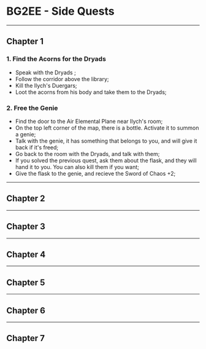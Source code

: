 ﻿# BG2EE - Side Quests
---
## Chapter 1

### 1. Find the Acorns for the Dryads
* Speak with the Dryads ;
* Follow the corridor above the library;
* Kill the Ilych's Duergars;
* Loot the acorns from his body and take them to the Dryads;

### 2. Free the Genie
* Find the door to the Air Elemental Plane near Ilych's room;
* On the top left corner of the map, there is a bottle. Activate it to summon a genie;
* Talk with the genie, it has something that belongs to you, and will give it back if it's freed;
* Go back to the room with the Dryads, and talk with them;
* If  you solved the previous quest, ask them about the flask, and they will hand it to you. You can also kill them if you want;
* Give the flask to the genie, and recieve the Sword of Chaos +2;

---
## Chapter 2
---
## Chapter 3
---
## Chapter 4
---
## Chapter 5
---
## Chapter 6
---
## Chapter 7
